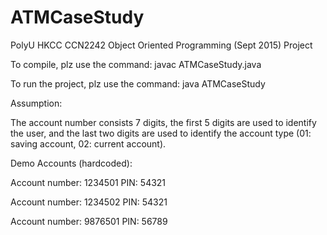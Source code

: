 # ATMCaseStudy
PolyU HKCC CCN2242 Object Oriented Programming (Sept 2015)
Project

To compile, plz use the command: javac ATMCaseStudy.java

To run the project, plz use the command: java ATMCaseStudy

Assumption:

The account number consists 7 digits, the first 5 digits are used to identify the user, and the last two digits are used to identify the account type (01: saving account, 02: current account).

Demo Accounts (hardcoded):

Account number: 1234501
PIN: 54321

Account number: 1234502
PIN: 54321

Account number: 9876501
PIN: 56789


